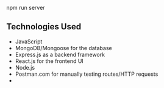 npm run server

## Technologies Used

* JavaScript
* MongoDB/Mongoose for the database
* Express.js as a backend framework
* React.js for the frontend UI
* Node.js
* Postman.com for manually testing routes/HTTP requests
* 